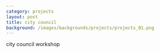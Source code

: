 ```yaml
---
category: projects
layout: post
title: city council
background: /images/backgrounds/projects/projects_01.png
---
```

city council workshop